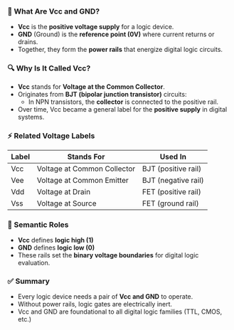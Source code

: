 
### 🧠 What Are Vcc and GND?

- **Vcc** is the **positive voltage supply** for a logic device.
- **GND** (Ground) is the **reference point (0V)** where current returns or drains.
- Together, they form the **power rails** that energize digital logic circuits.

### 🔍 Why Is It Called Vcc?

- **Vcc** stands for **Voltage at the Common Collector**.
- Originates from **BJT (bipolar junction transistor)** circuits:
  - In NPN transistors, the **collector** is connected to the positive rail.
- Over time, Vcc became a general label for the **positive supply** in digital systems.

### ⚡ Related Voltage Labels

| Label | Stands For              | Used In              |
|-------|--------------------------|----------------------|
| Vcc   | Voltage at Common Collector | BJT (positive rail) |
| Vee   | Voltage at Common Emitter   | BJT (negative rail) |
| Vdd   | Voltage at Drain            | FET (positive rail) |
| Vss   | Voltage at Source           | FET (ground rail)   |

### 🧩 Semantic Roles

- **Vcc** defines **logic high (1)**
- **GND** defines **logic low (0)**
- These rails set the **binary voltage boundaries** for digital logic evaluation.

### ✅ Summary

- Every logic device needs a pair of **Vcc and GND** to operate.
- Without power rails, logic gates are electrically inert.
- Vcc and GND are foundational to all digital logic families (TTL, CMOS, etc.)

